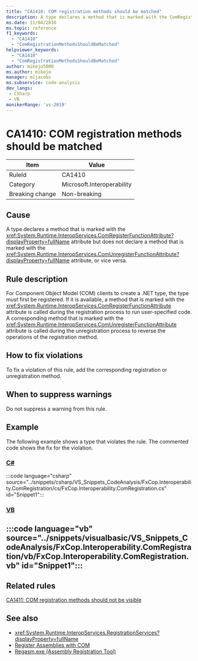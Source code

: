 ```yaml
---
title: "CA1410: COM registration methods should be matched"
description: A type declares a method that is marked with the ComRegisterFunction attribute but does not declare a method that is marked with the ComUnregisterFunction attribute, or vice versa.
ms.date: 11/04/2016
ms.topic: reference
f1_keywords:
  - "CA1410"
  - "ComRegistrationMethodsShouldBeMatched"
helpviewer_keywords:
  - "CA1410"
  - "ComRegistrationMethodsShouldBeMatched"
author: mikejo5000
ms.author: mikejo
manager: mijacobs
ms.subservice: code-analysis
dev_langs:
 - CSharp
 - VB
monikerRange: 'vs-2019'
---
```


# CA1410: COM registration methods should be matched

|Item|Value|
|-|-|
|RuleId|CA1410|
|Category|Microsoft.Interoperability|
|Breaking change|Non-breaking|

## Cause

A type declares a method that is marked with the <xref:System.Runtime.InteropServices.ComRegisterFunctionAttribute?displayProperty=fullName> attribute but does not declare a method that is marked with the <xref:System.Runtime.InteropServices.ComUnregisterFunctionAttribute?displayProperty=fullName> attribute, or vice versa.

## Rule description

For Component Object Model (COM) clients to create a .NET type, the type must first be registered. If it is available, a method that is marked with the <xref:System.Runtime.InteropServices.ComRegisterFunctionAttribute> attribute is called during the registration process to run user-specified code. A corresponding method that is marked with the <xref:System.Runtime.InteropServices.ComUnregisterFunctionAttribute> attribute is called during the unregistration process to reverse the operations of the registration method.

## How to fix violations

To fix a violation of this rule, add the corresponding registration or unregistration method.

## When to suppress warnings

Do not suppress a warning from this rule.

## Example

The following example shows a type that violates the rule. The commented code shows the fix for the violation.

### [C#](#tab/csharp)

:::code language="csharp" source="../snippets/csharp/VS_Snippets_CodeAnalysis/FxCop.Interoperability.ComRegistration/cs/FxCop.Interoperability.ComRegistration.cs" id="Snippet1":::

### [VB](#tab/vb)

:::code language="vb" source="../snippets/visualbasic/VS_Snippets_CodeAnalysis/FxCop.Interoperability.ComRegistration/vb/FxCop.Interoperability.ComRegistration.vb" id="Snippet1":::
---

## Related rules

[CA1411: COM registration methods should not be visible](../code-quality/ca1411.md)

## See also

- <xref:System.Runtime.InteropServices.RegistrationServices?displayProperty=fullName>
- [Register Assemblies with COM](/dotnet/framework/interop/registering-assemblies-with-com)
- [Regasm.exe (Assembly Registration Tool)](/dotnet/framework/tools/regasm-exe-assembly-registration-tool)
